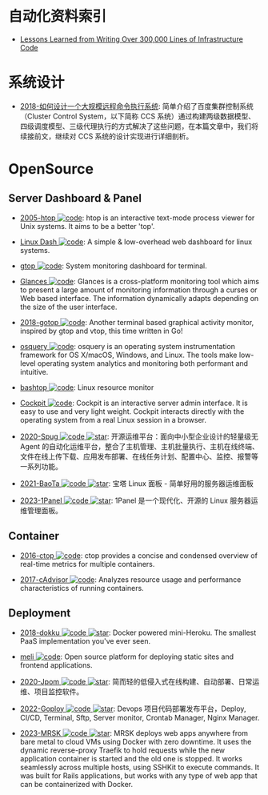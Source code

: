 # 自动化资料索引

- [Lessons Learned from Writing Over 300,000 Lines of Infrastructure Code](https://blog.gruntwork.io/5-lessons-learned-from-writing-over-300-000-lines-of-infrastructure-code-36ba7fadeac1)

# 系统设计

- [2018-如何设计一个大规模远程命令执行系统](https://mp.weixin.qq.com/s?__biz=MzUyMzA3MTY1NA==&mid=2247484177&idx=1&sn=570d6025960f668c315b45f11af8ef5b): 简单介绍了百度集群控制系统（Cluster Control System，以下简称 CCS 系统）通过构建两级数据模型、四级调度模型、三级代理执行的方式解决了这些问题，在本篇文章中，我们将续接前文，继续对 CCS 系统的设计实现进行详细剖析。

# OpenSource

## Server Dashboard & Panel

- [2005-htop ![code](https://ng-tech.icu/assets/code.svg)](https://github.com/hishamhm/htop): htop is an interactive text-mode process viewer for Unix systems. It aims to be a better 'top'.

- [Linux Dash ![code](https://ng-tech.icu/assets/code.svg)](https://github.com/afaqurk/linux-dash): A simple & low-overhead web dashboard for linux systems.

- [gtop ![code](https://ng-tech.icu/assets/code.svg)](https://github.com/aksakalli/gtop): System monitoring dashboard for terminal.

- [Glances ![code](https://ng-tech.icu/assets/code.svg)](https://github.com/nicolargo/glances): Glances is a cross-platform monitoring tool which aims to present a large amount of monitoring information through a curses or Web based interface. The information dynamically adapts depending on the size of the user interface.

- [2018-gotop ![code](https://ng-tech.icu/assets/code.svg)](https://github.com/cjbassi/gotop): Another terminal based graphical activity monitor, inspired by gtop and vtop, this time written in Go!

- [osquery ![code](https://ng-tech.icu/assets/code.svg)](https://github.com/facebook/osquery): osquery is an operating system instrumentation framework for OS X/macOS, Windows, and Linux. The tools make low-level operating system analytics and monitoring both performant and intuitive.

- [bashtop ![code](https://ng-tech.icu/assets/code.svg)](https://github.com/aristocratos/bashtop): Linux resource monitor

- [Cockpit ![code](https://ng-tech.icu/assets/code.svg)](https://github.com/cockpit-project/cockpit): Cockpit is an interactive server admin interface. It is easy to use and very light weight. Cockpit interacts directly with the operating system from a real Linux session in a browser.

- [2020-Spug ![code](https://ng-tech.icu/assets/code.svg) ![star](https://img.shields.io/github/stars/openspug/spug)](https://github.com/openspug/spug): 开源运维平台：面向中小型企业设计的轻量级无 Agent 的自动化运维平台，整合了主机管理、主机批量执行、主机在线终端、文件在线上传下载、应用发布部署、在线任务计划、配置中心、监控、报警等一系列功能。

- [2021-BaoTa ![code](https://ng-tech.icu/assets/code.svg) ![star](https://img.shields.io/github/stars/aaPanel/BaoTa)](https://github.com/aaPanel/BaoTa): 宝塔 Linux 面板 - 简单好用的服务器运维面板

- [2023-1Panel ![code](https://ng-tech.icu/assets/code.svg) ![star](https://img.shields.io/github/stars/1Panel-dev/1Panel)](https://github.com/1Panel-dev/1Panel): 1Panel 是一个现代化、开源的 Linux 服务器运维管理面板。

## Container

- [2016-ctop ![code](https://ng-tech.icu/assets/code.svg)](https://github.com/bcicen/ctop): ctop provides a concise and condensed overview of real-time metrics for multiple containers.

- [2017-cAdvisor ![code](https://ng-tech.icu/assets/code.svg)](https://github.com/google/cadvisor): Analyzes resource usage and performance characteristics of running containers.

## Deployment

- [2018-dokku ![code](https://ng-tech.icu/assets/code.svg) ![star](https://img.shields.io/github/stars/dokku/dokku)](https://github.com/dokku/dokku): Docker powered mini-Heroku. The smallest PaaS implementation you've ever seen.

- [meli ![code](https://ng-tech.icu/assets/code.svg)](https://github.com/getmeli/meli): Open source platform for deploying static sites and frontend applications.

- [2020-Jpom ![code](https://ng-tech.icu/assets/code.svg) ![star](https://img.shields.io/github/stars/dromara/Jpom)](https://github.com/dromara/Jpom): 简而轻的低侵入式在线构建、自动部署、日常运维、项目监控软件。

- [2022-Goploy ![code](https://ng-tech.icu/assets/code.svg) ![star](https://img.shields.io/github/stars/zhenorzz/goploy)](https://github.com/zhenorzz/goploy): Devops 项目代码部署发布平台，Deploy, CI/CD, Terminal, Sftp, Server monitor, Crontab Manager, Nginx Manager.

- [2023-MRSK ![code](https://ng-tech.icu/assets/code.svg) ![star](https://img.shields.io/github/stars/mrsked/mrsk)](https://github.com/mrsked/mrsk): MRSK deploys web apps anywhere from bare metal to cloud VMs using Docker with zero downtime. It uses the dynamic reverse-proxy Traefik to hold requests while the new application container is started and the old one is stopped. It works seamlessly across multiple hosts, using SSHKit to execute commands. It was built for Rails applications, but works with any type of web app that can be containerized with Docker.
